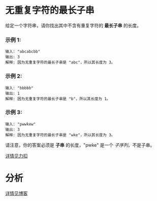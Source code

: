 # 无重复字符的最长子串

给定一个字符串，请你找出其中不含有重复字符的 **最长子串** 的长度。

### 示例 1:
```
输入: "abcabcbb"
输出: 3
解释: 因为无重复字符的最长子串是 "abc"，所以其长度为 3。
```

### 示例 2:
```
输入: "bbbbb"
输出: 1
解释: 因为无重复字符的最长子串是 "b"，所以其长度为 1。
```

### 示例 3:
```
输入: "pwwkew"
输出: 3
解释: 因为无重复字符的最长子串是 "wke"，所以其长度为 3。
```

请注意，你的答案必须是 **子串** 的长度，"pwke" 是一个 *子序列*，不是子串。

[详情见力扣](https://leetcode-cn.com/problems/longest-substring-without-repeating-characters/)

# 分析

[详情见博客](https://bruceking.site/2019/12/31/leetcode-cn-problem-0002-longest-substring-without-repeating-characters/)
